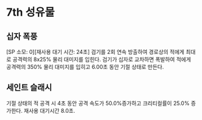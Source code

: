 # 7th 성유물

## 십자 폭풍

[SP 소모: 0][재사용 대기 시간: 24초] 검기를 2회 연속 방출하여 경로상의 적에게 최대로 공격력의 8x25% 물리 대미지를 입힌다. 검기가 십자로 교차하면 폭발하여 적에게 공격력의 350% 물리 대미지를 입히고 6.00초 동안 기절 상태로 만든다.

## 세인트 슬래시

기절 상태의 적 공격 시 4초 동안 공격 속도가 50.0%증가하고 크리티컬률이 25.0% 증가한다. 재사용 대기시간 8.0초.
